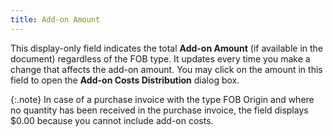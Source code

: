 ```yaml
---
title: Add-on Amount
---
```



This display-only field indicates the total **Add-on 
 Amount** (if available in the document) regardless of the FOB type.  It updates every time you make a change that affects the add-on amount.  You may click on the amount in this field to open the **Add-on 
 Costs Distribution** dialog box.


{:.note}
In case of a purchase invoice with the type  FOB Origin and where no quantity has been received in the purchase invoice,  the field displays $0.00 because you cannot include add-on costs.
